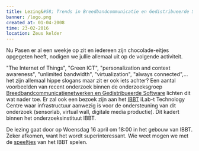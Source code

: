 ```yaml
---
title: Lezing&#58; Trends in Breedbandcommunicatie en Gedistribueerde Software
banner: /logo.png
created_at: 01-04-2008
time: 23-02-2016
location: Zeus kelder
---
```


Nu Pasen er al een weekje op zit en iedereen zijn chocolade-eitjes opgegeten heeft, nodigen we jullie allemaal uit op de volgende activiteit.

"The Internet of Things", "Green ICT", "personalization and context awareness", "unlimited bandwidth", "virtualization", "always connected",... het zijn allemaal hippe slogans maar zit er ook iets achter? Een aantal voorbeelden van recent onderzoek binnen de onderzoeksgroep [Breedbandcommunicatienetwerken en Gedistribueerde Software] lichten dit wat nader toe. Er zal ook een bezoek zijn aan het [IBBT] iLab-t Technology Centre waar infrastructuur aanwezig is voor de ondersteuning van dit onderzoek (sensorlab, virtual wall, digitale media productie). Dit kadert binnen het onderzoeksinstituut IBBT.

De lezing gaat door op Woensdag 16 april om 18:00 in het gebouw van IBBT. Zeker afkomen, want het wordt superinteressant. Wie weet mogen we met de [speeltjes] van het IBBT spelen.

[Breedbandcommunicatienetwerken en Gedistribueerde Software]: https://www.ibcn.intec.ugent.be/
[IBBT]: https://www.ibbt.be
[speeltjes]: https://n00.be/archives/650/
